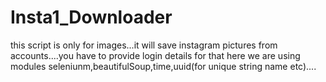 # Insta1_Downloader
this script is only for images...it will save instagram pictures from accounts....you have to provide login details for that
here we are using modules seleniunm,beautifulSoup,time,uuid(for unique string name etc)....
